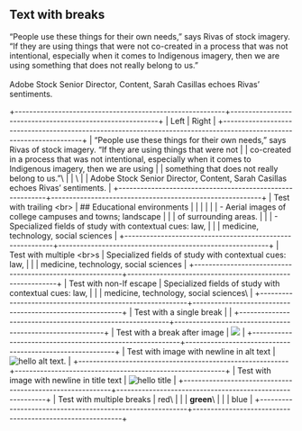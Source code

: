 ## Text with breaks

“People use these things for their own needs,” says Rivas of stock imagery. “If they are using things that were not co-created in a process that was not intentional, especially when it comes to Indigenous imagery, then we are using something that does not really belong to us.”\
\
Adobe Stock Senior Director, Content, Sarah Casillas echoes Rivas’ sentiments.

+----------------------------------------------------------+----------------------------------------------------------+
| Left                                                     | Right                                                    |
+---------------------------------------------------------------------------------------------------------------------+
| “People use these things for their own needs,” says Rivas of stock imagery. “If they are using things that were not |
| co-created in a process that was not intentional, especially when it comes to Indigenous imagery, then we are using |
| something that does not really belong to us.”\                                                                      |
| \                                                                                                                   |
| Adobe Stock Senior Director, Content, Sarah Casillas echoes Rivas’ sentiments.                                      |
+----------------------------------------------------------+----------------------------------------------------------+
| Test with trailing \<br>                                 | ## Educational environments                              |
|                                                          |                                                          |
|                                                          | - Aerial images of college campuses and towns; landscape |
|                                                          |   of surrounding areas.                                  |
|                                                          | - Specialized fields of study with contextual cues: law, |
|                                                          |   medicine, technology, social sciences                  |
+----------------------------------------------------------+----------------------------------------------------------+
| Test with multiple \<br>s                                | Specialized fields of study with contextual cues: law,   |
|                                                          | medicine, technology, social sciences                    |
+----------------------------------------------------------+----------------------------------------------------------+
| Test with non-lf escape                                  | Specialized fields of study with contextual cues: law,   |
|                                                          | medicine, technology, social sciences\\                  |
+----------------------------------------------------------+----------------------------------------------------------+
| Test with a single break                                 |                                                          |
+----------------------------------------------------------+----------------------------------------------------------+
| Test with a break after image                            | ![][image0]                                              |
+----------------------------------------------------------+----------------------------------------------------------+
| Test with image with newline in alt text                 | ![hello alt text.][image1]                               |
+----------------------------------------------------------+----------------------------------------------------------+
| Test with image with newline in title text               | ![][image2]                                              |
+----------------------------------------------------------+----------------------------------------------------------+
| Test with multiple breaks                                | red\                                                     |
|                                                          | **green**\                                               |
|                                                          | blue                                                     |
+----------------------------------------------------------+----------------------------------------------------------+

[image0]: https://dummyimage.com/300

[image1]: about:blank

[image2]: about:blank "hello title"
